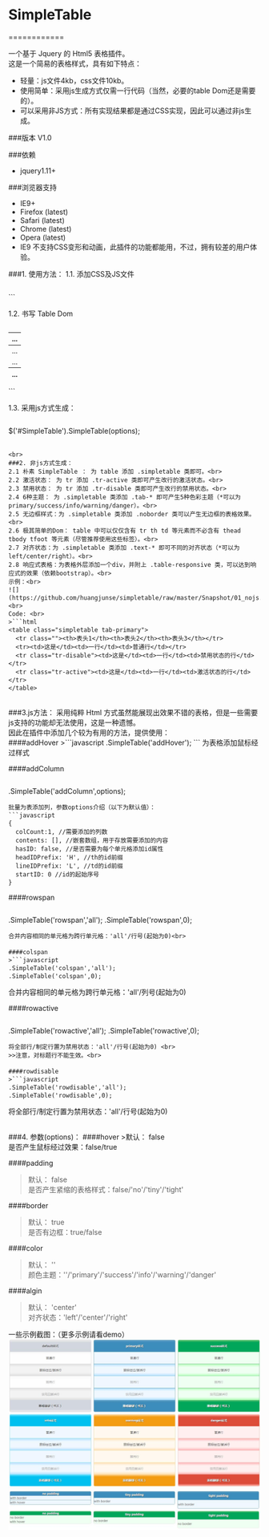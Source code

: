 # SimpleTable
============

一个基于 Jquery 的 Html5 表格插件。<br>
这是一个简易的表格样式，具有如下特点：<br>
* 轻量：js文件4kb，css文件10kb。<br>
* 使用简单：采用js生成方式仅需一行代码（当然，必要的table Dom还是需要的）。<br>
* 可以采用非JS方式：所有实现结果都是通过CSS实现，因此可以通过非js生成。<br>

###版本
V1.0<br>

###依赖
* jquery1.11+<br>

###浏览器支持
* IE9+<br>
* Firefox (latest)<br>
* Safari (latest)<br>
* Chrome (latest)<br>
* Opera (latest)<br>
* IE9 不支持CSS变形和动画，此插件的功能都能用，不过，拥有较差的用户体验。<br>

###1. 使用方法：
1.1. 添加CSS及JS文件<br>
>```html
<link href="dist/simpletable.min.css" rel="stylesheet" type="text/css" />
<script src="dist/jquery.min.js" type="text/javascript"></script>
<script src="dist/simpletable.min.js" type="text/javascript"></script>
```

1.2. 书写 Table Dom <br>
>```html
<table id="SimpleTable">
  <thead>
    <tr><th>...</th></tr>
  </thead
  <tbody>
    <tr><td>...</td></tr>
    <tr><td>...</td></tr>
  </tbody>
  <tfoot>
    <tr><th>...</th></tr>
  </tfoot>
</table>
```

1.3. 采用js方式生成：<br>
>```javascript
$('#SimpleTable').SimpleTable(options);
```

<br>
###2. 非js方式生成：
2.1 朴素 SimpleTable ： 为 table 添加 .simpletable 类即可。<br>
2.2 激活状态： 为 tr 添加 .tr-active 类即可产生改行的激活状态。<br>
2.3 禁用状态： 为 tr 添加 .tr-disable 类即可产生改行的禁用状态。<br>
2.4 6种主题： 为 .simpletable 类添加 .tab-* 即可产生5种色彩主题（*可以为primary/success/info/warning/danger）。<br>
2.5 无边框样式：为 .simpletable 类添加 .noborder 类可以产生无边框的表格效果。<br>
2.6 极其简单的Dom： table 中可以仅仅含有 tr th td 等元素而不必含有 thead tbody tfoot 等元素（尽管推荐使用这些标签）。<br>
2.7 对齐状态：为 .simpletable 类添加 .text-* 即可不同的对齐状态（*可以为left/center/right）。<br>
2.8 响应式表格：为表格外层添加一个div，并附上 .table-responsive 类，可以达到响应式的效果（依赖bootstrap）。<br>
示例：<br>
![](https://github.com/huangjunse/simpletable/raw/master/Snapshot/01_nojs.jpg)<br>
Code: <br>
>```html
<table class="simpletable tab-primary">
  <tr class=""><th>表头1</th><th>表头2</th><th>表头3</th></tr>
  <tr><td>这是</td><td>一行</td><td>普通行</td></tr>
  <tr class="tr-disable"><td>这是</td><td>一行</td><td>禁用状态的行</td></tr>
  <tr class="tr-active"><td>这是</td><td>一行</td><td>激活状态的行</td></tr>
</table>
```

<br>
###3.js方法：
采用纯粹 Html 方式虽然能展现出效果不错的表格，但是一些需要js支持的功能却无法使用，这是一种遗憾。<br>
因此在插件中添加几个较为有用的方法，提供使用：<br>
####addHover
>```javascript
.SimpleTable('addHover');
```
为表格添加鼠标经过样式<br>

####addColumn
>```javascript
.SimpleTable('addColumn',options);
```
批量为表添加列，参数options介绍（以下为默认值）：
```javascript
{
  colCount:1, //需要添加的列数
  contents: [], //嵌套数组，用于存放需要添加的内容
  hasID: false, //是否需要为每个单元格添加id属性
  headIDPrefix: 'H', //th的id前缀
  lineIDPrefix: 'L', //td的id前缀
  startID: 0 //id的起始序号
}
```

####rowspan
>```javascript
.SimpleTable('rowspan','all');
.SimpleTable('rowspan',0);
```
合并内容相同的单元格为跨行单元格：'all'/行号(起始为0)<br>

####colspan
>```javascript
.SimpleTable('colspan','all');
.SimpleTable('colspan',0);
```
合并内容相同的单元格为跨行单元格：'all'/列号(起始为0)<br>

####rowactive
>```javascript
.SimpleTable('rowactive','all');
.SimpleTable('rowactive',0);
```
将全部行/制定行置为禁用状态：'all'/行号(起始为0) <br>
>>注意，对标题行不能生效。<br>

####rowdisable
>```javascript
.SimpleTable('rowdisable','all');
.SimpleTable('rowdisable',0);
```
将全部行/制定行置为禁用状态：'all'/行号(起始为0)<br>

<br>
###4. 参数(options)：
####hover
>默认： false <br>
是否产生鼠标经过效果：false/true<br>

####padding
>默认： false <br>
是否产生紧缩的表格样式：false/'no'/'tiny'/'tight'<br>

####border
>默认： true <br>
是否有边框：true/false<br>

####color
>默认： '' <br>
颜色主题：''/'primary'/'success'/'info'/'warning'/'danger'<br>

####algin
>默认： 'center' <br>
对齐状态：'left'/'center'/'right'<br>

一些示例截图：（更多示例请看demo）<br>
![](https://github.com/huangjunse/simpletable/raw/master/Snapshot/02_color.jpg)<br>
![](https://github.com/huangjunse/simpletable/raw/master/Snapshot/03_padding.jpg)<br>
<br>